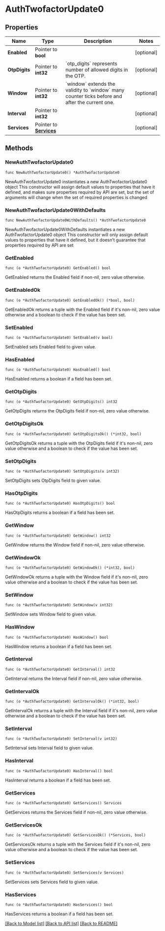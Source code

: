 # AuthTwofactorUpdate0

## Properties

Name | Type | Description | Notes
------------ | ------------- | ------------- | -------------
**Enabled** | Pointer to **bool** |  | [optional] 
**OtpDigits** | Pointer to **int32** | &#x60;otp_digits&#x60; represents number of allowed digits in the OTP. | [optional] 
**Window** | Pointer to **int32** | &#x60;window&#x60; extends the validity to &#x60;window&#x60; many counter ticks before and after the current one. | [optional] 
**Interval** | Pointer to **int32** |  | [optional] 
**Services** | Pointer to [**Services**](Services.md) |  | [optional] 

## Methods

### NewAuthTwofactorUpdate0

`func NewAuthTwofactorUpdate0() *AuthTwofactorUpdate0`

NewAuthTwofactorUpdate0 instantiates a new AuthTwofactorUpdate0 object
This constructor will assign default values to properties that have it defined,
and makes sure properties required by API are set, but the set of arguments
will change when the set of required properties is changed

### NewAuthTwofactorUpdate0WithDefaults

`func NewAuthTwofactorUpdate0WithDefaults() *AuthTwofactorUpdate0`

NewAuthTwofactorUpdate0WithDefaults instantiates a new AuthTwofactorUpdate0 object
This constructor will only assign default values to properties that have it defined,
but it doesn't guarantee that properties required by API are set

### GetEnabled

`func (o *AuthTwofactorUpdate0) GetEnabled() bool`

GetEnabled returns the Enabled field if non-nil, zero value otherwise.

### GetEnabledOk

`func (o *AuthTwofactorUpdate0) GetEnabledOk() (*bool, bool)`

GetEnabledOk returns a tuple with the Enabled field if it's non-nil, zero value otherwise
and a boolean to check if the value has been set.

### SetEnabled

`func (o *AuthTwofactorUpdate0) SetEnabled(v bool)`

SetEnabled sets Enabled field to given value.

### HasEnabled

`func (o *AuthTwofactorUpdate0) HasEnabled() bool`

HasEnabled returns a boolean if a field has been set.

### GetOtpDigits

`func (o *AuthTwofactorUpdate0) GetOtpDigits() int32`

GetOtpDigits returns the OtpDigits field if non-nil, zero value otherwise.

### GetOtpDigitsOk

`func (o *AuthTwofactorUpdate0) GetOtpDigitsOk() (*int32, bool)`

GetOtpDigitsOk returns a tuple with the OtpDigits field if it's non-nil, zero value otherwise
and a boolean to check if the value has been set.

### SetOtpDigits

`func (o *AuthTwofactorUpdate0) SetOtpDigits(v int32)`

SetOtpDigits sets OtpDigits field to given value.

### HasOtpDigits

`func (o *AuthTwofactorUpdate0) HasOtpDigits() bool`

HasOtpDigits returns a boolean if a field has been set.

### GetWindow

`func (o *AuthTwofactorUpdate0) GetWindow() int32`

GetWindow returns the Window field if non-nil, zero value otherwise.

### GetWindowOk

`func (o *AuthTwofactorUpdate0) GetWindowOk() (*int32, bool)`

GetWindowOk returns a tuple with the Window field if it's non-nil, zero value otherwise
and a boolean to check if the value has been set.

### SetWindow

`func (o *AuthTwofactorUpdate0) SetWindow(v int32)`

SetWindow sets Window field to given value.

### HasWindow

`func (o *AuthTwofactorUpdate0) HasWindow() bool`

HasWindow returns a boolean if a field has been set.

### GetInterval

`func (o *AuthTwofactorUpdate0) GetInterval() int32`

GetInterval returns the Interval field if non-nil, zero value otherwise.

### GetIntervalOk

`func (o *AuthTwofactorUpdate0) GetIntervalOk() (*int32, bool)`

GetIntervalOk returns a tuple with the Interval field if it's non-nil, zero value otherwise
and a boolean to check if the value has been set.

### SetInterval

`func (o *AuthTwofactorUpdate0) SetInterval(v int32)`

SetInterval sets Interval field to given value.

### HasInterval

`func (o *AuthTwofactorUpdate0) HasInterval() bool`

HasInterval returns a boolean if a field has been set.

### GetServices

`func (o *AuthTwofactorUpdate0) GetServices() Services`

GetServices returns the Services field if non-nil, zero value otherwise.

### GetServicesOk

`func (o *AuthTwofactorUpdate0) GetServicesOk() (*Services, bool)`

GetServicesOk returns a tuple with the Services field if it's non-nil, zero value otherwise
and a boolean to check if the value has been set.

### SetServices

`func (o *AuthTwofactorUpdate0) SetServices(v Services)`

SetServices sets Services field to given value.

### HasServices

`func (o *AuthTwofactorUpdate0) HasServices() bool`

HasServices returns a boolean if a field has been set.


[[Back to Model list]](../README.md#documentation-for-models) [[Back to API list]](../README.md#documentation-for-api-endpoints) [[Back to README]](../README.md)


